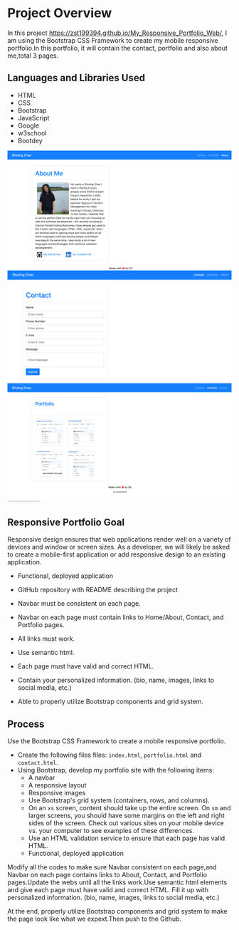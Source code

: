 # Project Overview
In this project https://zst199394.github.io/My_Responsive_Portfolio_Web/, I am using the Bootstrap CSS Framework to create my mobile responsive portfolio.In this portfolio, it will contain the contact, portfolio and also about me,total 3 pages. 

## Languages and Libraries Used
* HTML
* CSS
* Bootstrap
* JavaScript
* Google
* w3school
* Bootdey

![my portfolio web-about me page](./assets/full_3.png)
![my portfolio web-contact page](./assets/full_2.png)
![my portfolio web-portfolio page](./assets/full_1.png)
## Responsive Portfolio Goal
Responsive design ensures that web applications render well on a variety of devices and window or screen sizes. As a developer, we will likely be asked to create a mobile-first application or add responsive design to an existing application. 
* Functional, deployed application

* GitHub repository with README describing the project

* Navbar must be consistent on each page.

* Navbar on each page must contain links to Home/About, Contact, and Portfolio pages.

* All links must work.

* Use semantic html.

* Each page must have valid and correct HTML. 

* Contain your personalized information. (bio, name, images, links to social media, etc.)

* Able to properly utilize Bootstrap components and grid system.

## Process
Use the Bootstrap CSS Framework to create a mobile responsive portfolio.
* Create the following files files: `index.html`, `portfolio.html` and `contact.html`.
* Using Bootstrap, develop my portfolio site with the following items:
   * A navbar
   * A responsive layout
   * Responsive images
   * Use Bootstrap's grid system (containers, rows, and columns).
   * On an `xs` screen, content should take up the entire screen. On `sm` and larger screens, you should have some margins on the left and right sides of the screen. Check out various sites on your mobile device vs. your computer to see examples of these differences.
   * Use an HTML validation service to ensure that each page has valid HTML.
   * Functional, deployed application

 Modify all the codes to make sure Navbar consistent on each page,and Navbar on each page contains links to About, Contact, and Portfolio pages.Update the webs until all the links work.Use semantic html elements and give each page must have valid and correct HTML. Fill it up with personalized information. (bio, name, images, links to social media, etc.)

 At the end, properly utilize Bootstrap components and grid system to make the page look like what we expext.Then push to the Github.


